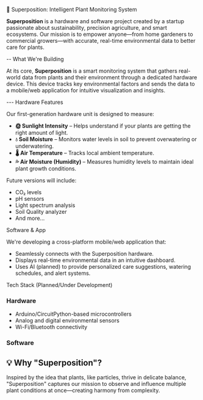 🌱 Superposition: Intelligent Plant Monitoring System

**Superposition** is a hardware and software project created by a startup passionate about sustainability, precision agriculture, and smart ecosystems. 
Our mission is to empower anyone—from home gardeners to commercial growers—with accurate, real-time environmental data to better care for plants.

-- What We're Building

At its core, **Superposition** is a smart monitoring system that gathers real-world data from plants and their environment through a dedicated hardware device.
This device tracks key environmental factors and sends the data to a mobile/web application for intuitive visualization and insights.

--- Hardware Features

Our first-generation hardware unit is designed to measure:

- **🌞 Sunlight Intensity** – Helps understand if your plants are getting the right amount of light.
- **💧 Soil Moisture** – Monitors water levels in soil to prevent overwatering or underwatering.
- **🌡️ Air Temperature** – Tracks local ambient temperature.
- **💦 Air Moisture (Humidity)** – Measures humidity levels to maintain ideal plant growth conditions.

Future versions will include:
- CO₂ levels
- pH sensors
- Light spectrum analysis
- Soil Quality analyzer
- And more...

Software & App

We're developing a cross-platform mobile/web application that:
- Seamlessly connects with the Superposition hardware.
- Displays real-time environmental data in an intuitive dashboard.
- Uses AI (planned) to provide personalized care suggestions, watering schedules, and alert systems.

Tech Stack (Planned/Under Development)

### Hardware
- Arduino/CircuitPython-based microcontrollers
- Analog and digital environmental sensors
- Wi-Fi/Bluetooth connectivity

### Software


## 💡 Why "Superposition"?

Inspired by the idea that plants, like particles, thrive in delicate balance, "Superposition" captures our mission to observe and influence multiple plant conditions at once—creating harmony from complexity.


